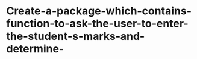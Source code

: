 # Create-a-package-which-contains-function-to-ask-the-user-to-enter-the-student-s-marks-and-determine-
